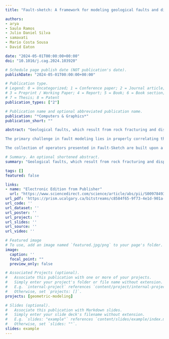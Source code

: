 ```yaml
---
title: "Fault-sketch: A framework for modeling geological faults and displacements"

authors:
- arya
- Saulo Ramos
- Julio Daniel Silva
- samavati
- Mario Costa Sousa
- David Eaton

date: "2024-05-01T00:00:00+00:00"
doi: "10.1016/j.cag.2024.103920"

# Schedule page publish date (NOT publication's date).
publishDate: "2024-05-01T00:00:00+00:00"

# Publication type.
# Legend: 0 = Uncategorized; 1 = Conference paper; 2 = Journal article;
# 3 = Preprint / Working Paper; 4 = Report; 5 = Book; 6 = Book section;
# 7 = Thesis; 8 = Patent
publication_types: ["2"]

# Publication name and optional abbreviated publication name.
publication: "*Computers & Graphics*"
publication_short: ""

abstract: "Geological faults, which result from rock fracturing and displacement in the subsurface, play an important role in shaping the Earth’s crust. Modeling fault surfaces and their impact on rock formations is, thus, useful for various geological applications. However, due to the complex configurations of faults, the modeling process can become difficult, requiring a framework with a specialized modeling toolkit.

The primary challenge in fault modeling lies in properly correlating the geometry of faults with their effects on rock layers and other fault surfaces during displacement. To address this, we have developed a series of operators designed for fault modeling. In this manner, we present Fault-Sketch, a Sketch-Based Interface and Modeling (SBIM) framework that tackles the task of fault modeling and captures their influence on various geological structures. This framework enables the creation of surfaces as a result of rock configurations that have previously been largely overlooked in the existing literature.

The collection of operators presented in Fault-Sketch are built upon a data structure fit for the purpose of consistently representing fault surfaces and their boundaries together with the influence they cause both on other surfaces and on the volumes they bound. Moreover, the operators are designed to mimic the geologic processes relevant to fault creation and displacement to facilitate their use by domain experts."

# Summary. An optional shortened abstract.
summary: "Geological faults, which result from rock fracturing and displacement in the subsurface, play an important role in shaping the Earth’s crust. Modeling fault surfaces and their impact on rock formations is, thus, useful for various geological applications. However, due to the complex configurations of faults, ..."

tags: []
featured: false

links:
- name: "Electronic Edition from Publisher"
  url: "https://www.sciencedirect.com/science/article/abs/pii/S0097849324000554"
url_pdf: 'https://prism.ucalgary.ca/bitstreams/c8584f65-9f73-4e1d-901a-5261b356ffe5/download'
url_code: ''
url_dataset: ''
url_poster: ''
url_project: ''
url_slides: ''
url_source: ''
url_video: ''

# Featured image
# To use, add an image named `featured.jpg/png` to your page's folder. 
image:
  caption: ''
  focal_point: ""
  preview_only: false

# Associated Projects (optional).
#   Associate this publication with one or more of your projects.
#   Simply enter your project's folder or file name without extension.
#   E.g. `internal-project` references `content/project/internal-project/index.md`.
#   Otherwise, set `projects: []`.
projects: [geometric-modeling]

# Slides (optional).
#   Associate this publication with Markdown slides.
#   Simply enter your slide deck's filename without extension.
#   E.g. `slides: "example"` references `content/slides/example/index.md`.
#   Otherwise, set `slides: ""`.
slides: example
---
```

